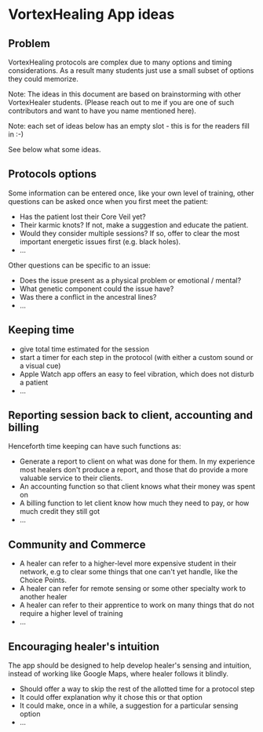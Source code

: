 # VortexHealing App ideas

## Problem

VortexHealing protocols are complex due to many options and timing considerations. As a result many students just use a small subset of options they could memorize.

Note: The ideas in this document are based on brainstorming with other VortexHealer students.
(Please reach out to me if you are one of such contributors and want to have you name mentioned here).

Note: each set of ideas below has an empty slot - this is for the readers fill in :-)

See below what some ideas.

## Protocols options

Some information can be entered once, like your own level of training, other questions can be asked once when you first meet the patient:

- Has the patient lost their Core Veil yet?
- Their karmic knots? If not, make a suggestion and educate the patient.
- Would they consider multiple sessions? If so, offer to clear the most important energetic issues first (e.g. black holes).
- ...

Other questions can be specific to an issue:

- Does the issue present as a physical problem or emotional / mental? 
- What genetic component could the issue have?
- Was there a conflict in the ancestral lines?
- ...

## Keeping time

- give total time estimated for the session 
- start a timer for each step in the protocol (with either a custom sound or a visual cue)
- Apple Watch app offers an easy to feel vibration, which does not disturb a patient
- ...

## Reporting session back to client, accounting and billing

Henceforth time keeping can have such functions as:

- Generate a report to client on what was done for them. In my experience most healers don't produce a report, and those that do provide a more valuable service to their clients.
- An accounting function so that client knows what their money was spent on
- A billing function to let client know how much they need to pay, or how much credit they still got
- ...

## Community and Commerce

- A healer can refer to a higher-level more expensive student in their network, e.g to clear some things that one can't yet handle, like the Choice Points.
- A healer can refer for remote sensing or some other specialty work to another healer
- A healer can refer to their apprentice to work on many things that do not require a higher level of training
- ...

## Encouraging healer's intuition

The app should be designed to help develop healer's sensing and intuition, 
instead of working like Google Maps, where healer follows it blindly.

- Should offer a way to skip the rest of the allotted time for a protocol step
- It could offer explanation why it chose this or that option
- It could make, once in a while, a suggestion for a particular sensing option
- ...
